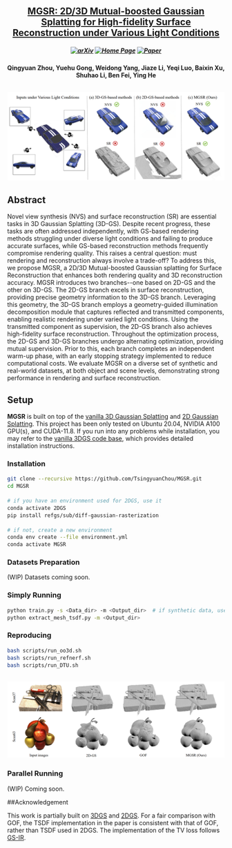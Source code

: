 <h2 align="center"> <a href="https://arxiv.org/abs/2503.05182"> MGSR: 2D/3D Mutual-boosted Gaussian Splatting for High-fidelity Surface Reconstruction under Various Light Conditions </a>

<h5 align="center">

[![arXiv](https://img.shields.io/badge/Arxiv-2503.05182-b31b1b.svg?logo=arXiv)](https://arxiv.org/abs/2503.05182)
[![Home Page](https://img.shields.io/badge/Project-Website-green.svg)](https://github.com/TsingyuanChou/MGSR)
[![Paper](https://img.shields.io/badge/Paper-ICCV25-blue)](https://iccv.thecvf.com/Conferences/2025/AcceptedPapers)
<h5 align="center">
<h4 align="center">
Qingyuan Zhou, Yuehu Gong, Weidong Yang, Jiaze Li, Yeqi Luo, Baixin Xu, Shuhao Li, Ben Fei, Ying He

##
![teaser](Figures/teaser.png)

## Abstract
Novel view synthesis (NVS) and surface reconstruction (SR) are essential tasks in 3D Gaussian Splatting (3D-GS). Despite recent progress, these tasks are often addressed independently, with GS-based rendering methods struggling under diverse light conditions and failing to produce accurate surfaces, while GS-based reconstruction methods frequently compromise rendering quality. This raises a central question: must rendering and reconstruction always involve a trade-off? To address this, we propose MGSR, a 2D/3D Mutual-boosted Gaussian splatting for Surface Reconstruction that enhances both rendering quality and 3D reconstruction accuracy. MGSR introduces two branches--one based on 2D-GS and the other on 3D-GS. The 2D-GS branch excels in surface reconstruction, providing precise geometry information to the 3D-GS branch. Leveraging this geometry, the 3D-GS branch employs a geometry-guided illumination decomposition module that captures reflected and transmitted components, enabling realistic rendering under varied light conditions. Using the transmitted component as supervision, the 2D-GS branch also achieves high-fidelity surface reconstruction. Throughout the optimization process, the 2D-GS and 3D-GS branches undergo alternating optimization, providing mutual supervision. Prior to this, each branch completes an independent warm-up phase, with an early stopping strategy implemented to reduce computational costs. We evaluate MGSR on a diverse set of synthetic and real-world datasets, at both object and scene levels, demonstrating strong performance in rendering and surface reconstruction.

## Setup
**MGSR** is built on top of the [vanilla 3D Gaussian Splatting](https://github.com/graphdeco-inria/gaussian-splatting) and [2D Gaussian Splatting](https://github.com/hbb1/2d-gaussian-splatting). This project has been only tested on Ubuntu 20.04, NVIDIA A100 GPU(s), and CUDA-11.8. 
If you run into any problems while installation, you may refer to the [vanilla 3DGS code base](https://github.com/graphdeco-inria/gaussian-splatting), which provides detailed installation instructions.

### Installation


   ``` sh
   git clone --recursive https://github.com/TsingyuanChou/MGSR.git
   cd MGSR

   # if you have an environment used for 2DGS, use it
   conda activate 2DGS
   pip install refgs/sub/diff-gaussian-rasterization

   # if not, create a new environment
   conda env create --file environment.yml
   conda activate MGSR
   ```
### Datasets Preparation
   (WIP)
   Datasets coming soon.
### Simply Running
   ``` sh
   python train.py -s <Data_dir> -m <Output_dir>  # if synthetic data, use --geo_white_background
   python extract_mesh_tsdf.py -m <Output_dir>
   ```
### Reproducing
   ``` sh
   bash scripts/run_oo3d.sh
   bash scripts/run_refnerf.sh
   bash scripts/run_DTU.sh
   ```
##
![teaser](Figures/DTU_EXP.png)

### Parallel Running
(WIP) Coming soon.

##Acknowledgement

This work is partially built on [3DGS](https://github.com/graphdeco-inria/gaussian-splatting) and [2DGS](https://github.com/hbb1/2d-gaussian-splatting). For a fair comparison with GOF, the TSDF implementation in the paper is consistent with that of GOF, rather than TSDF used in 2DGS. The implementation of the TV loss follows [GS-IR](https://github.com/lzhnb/GS-IR).
